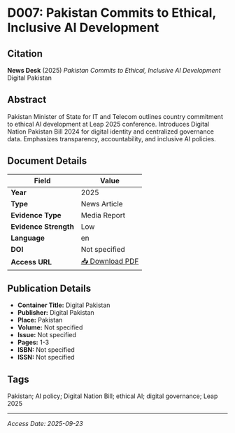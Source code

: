 # D007: Pakistan Commits to Ethical, Inclusive AI Development

## Citation

**News Desk** (2025)
*Pakistan Commits to Ethical, Inclusive AI Development*
Digital Pakistan

## Abstract

Pakistan Minister of State for IT and Telecom outlines country commitment to ethical AI development at Leap 2025 conference. Introduces Digital Nation Pakistan Bill 2024 for digital identity and centralized governance data. Emphasizes transparency, accountability, and inclusive AI policies.

## Document Details

| Field | Value |
|-------|-------|
| **Year** | 2025 |
| **Type** | News Article |
| **Evidence Type** | Media Report |
| **Evidence Strength** | Low |
| **Language** | en |
| **DOI** | Not specified |
| **Access URL** | [📥 Download PDF](https://devmarketimpact.s3.eu-north-1.amazonaws.com/ai-social-protection/documents/D007_Pakistan_Ethical_AI.pdf) |

## Publication Details

- **Container Title:** Digital Pakistan
- **Publisher:** Digital Pakistan
- **Place:** Pakistan
- **Volume:** Not specified
- **Issue:** Not specified
- **Pages:** 1-3
- **ISBN:** Not specified
- **ISSN:** Not specified

## Tags

Pakistan; AI policy; Digital Nation Bill; ethical AI; digital governance; Leap 2025

---
*Access Date: 2025-09-23*

